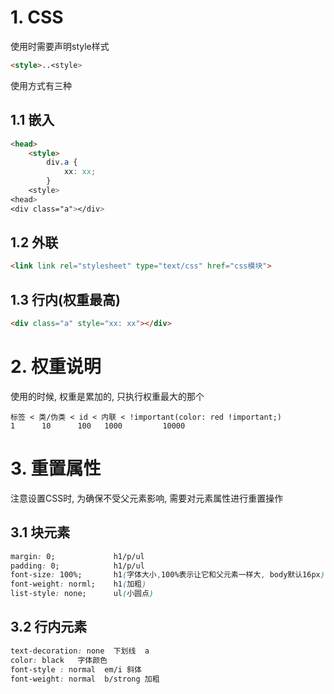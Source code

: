 # 1. CSS

使用时需要声明style样式

```html
<style>..<style>
```

使用方式有三种

## 1.1 嵌入

```html
<head>
    <style>
        div.a {
            xx: xx;
        }
    <style>
<head>
<div class="a"></div>
```

## 1.2 外联

```html
<link link rel="stylesheet" type="text/css" href="css模块">
```

## 1.3 行内(权重最高)

```html
<div class="a" style="xx: xx"></div>
```

# 2. 权重说明

使用的时候, 权重是累加的, 只执行权重最大的那个

```shell
标签 < 类/伪类 < id < 内联 < !important(color: red !important;)
1      10      100   1000         10000
```

# 3. 重置属性

注意设置CSS时, 为确保不受父元素影响, 需要对元素属性进行重置操作

## 3.1 块元素

```CSS
margin: 0;             h1/p/ul
padding: 0;            h1/p/ul
font-size: 100%;       h1(字体大小,100%表示让它和父元素一样大, body默认16px)
font-weight: norml;    h1(加粗)
list-style: none;      ul(小圆点)
```

## 3.2 行内元素

```css
text-decoration: none  下划线  a
color: black   字体颜色
font-style : normal  em/i 斜体
font-weight: normal  b/strong 加粗
```